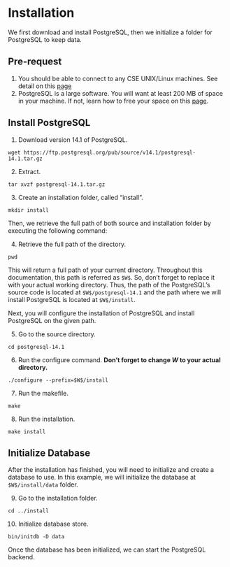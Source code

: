 # Installation

We first download and install PostgreSQL, then we initialize a folder for PostgreSQL to keep data.

## Pre-request
1. You should be able to connect to any CSE UNIX/Linux machines. See detail on this [page](./machine.md)
2. PostgreSQL is a large software. You will want at least 200 MB of space in your machine. If not, learn how to free your space on this [page](https://cse.umn.edu/cseit/self-help-guides/disk-quota-free-your-space).

## Install PostgreSQL

1. Download version 14.1 of PostgreSQL.
<pre><code>wget https://ftp.postgresql.org/pub/source/v14.1/postgresql-14.1.tar.gz</code></pre>

2. Extract.
<pre><code>tar xvzf postgresql-14.1.tar.gz</code></pre>

3. Create an installation folder, called “install”.
<pre><code>mkdir install</code></pre>

Then, we retrieve the full path of both source and installation folder by executing the following command:

4. Retrieve the full path of the directory.
<pre><code>pwd</code></pre>

This will return a full path of your current directory. Throughout this documentation, this path is referred as `$W$`. So, don’t forget to replace it with your actual working directory. Thus, the path of the PostgreSQL’s source code is located at `$W$/postgresql-14.1` and the path where we will install PostgreSQL is located at `$W$/install`.

Next, you will configure the installation of PostgreSQL and install PostgreSQL on the given path.

5. Go to the source directory.
<pre><code>cd postgresql-14.1</code></pre>

6. Run the configure command. **Don’t forget to change $W$ to your actual directory.**
<pre><code>./configure --prefix=$W$/install</code></pre>

7. Run the makefile.
<pre><code>make</code></pre>

8. Run the installation.
<pre><code>make install</code></pre>

## Initialize Database

After the installation has finished, you will need to initialize and create a database to use. In this example, we will initialize the database at `$W$/install/data` folder.

9. Go to the installation folder.
<pre><code>cd ../install</code></pre>

10. Initialize database store.
<pre><code>bin/initdb -D data</code></pre>
Once the database has been initialized, we can start the PostgreSQL backend.
